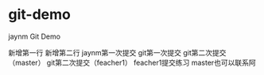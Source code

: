 # git-demo
jaynm Git Demo

新增第一行
新增第二行
jaynm第一次提交
git第一次提交
git第二次提交（master）
git第二次提交（feacher1）
feacher1提交练习
master也可以联系阿